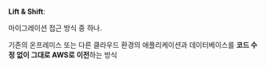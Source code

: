 **Lift & Shift**:

마이그레이션 접근 방식 중 하나.

기존의 온프레미스 또는 다른 클라우드 환경의 애플리케이션과 데이터베이스를 **코드 수정 없이 그대로 AWS로 이전**하는 방식


